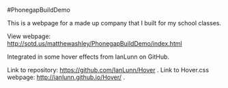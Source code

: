 #PhonegapBuildDemo

This is a webpage for a made up company that I 
built for my school classes.

View webpage: http://sotd.us/matthewashley/PhonegapBuildDemo/index.html 

Integrated in some hover effects from IanLunn on GitHub.

Link to repository: https://github.com/IanLunn/Hover .
Link to Hover.css webpage: http://ianlunn.github.io/Hover/ .
 
